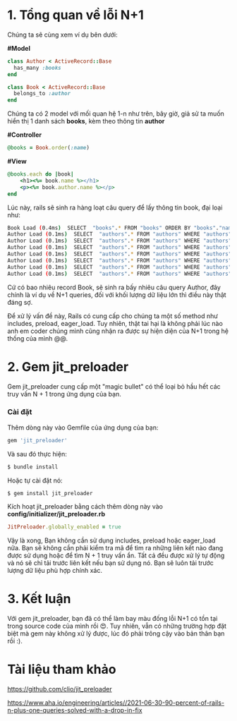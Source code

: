 # 1. Tổng quan về lỗi N+1
 Chúng ta sẽ cùng xem ví dụ bên dưới:
 
**#Model**
```ruby
class Author < ActiveRecord::Base
  has_many :books
end

class Book < ActiveRecord::Base
  belongs_to :author
end
```

Chúng ta có 2 model với mối quan hệ 1-n như trên, bây giờ, giả sử ta muốn hiển thị 1 danh sách **books**, kèm theo thông tin **author**

**#Controller**
```ruby
@books = Book.order(:name)
```

**#View**
```ruby
@books.each do |book|
    <h1><%= book.name %></h1>
    <p><%= book.author.name %></p>
end
```

Lúc này, rails sẽ sinh ra hàng loạt câu query để lấy thông tin book, đại loại như:
```bash
Book Load (0.4ms)  SELECT  "books".* FROM "books" ORDER BY "books"."name" ASC LIMIT $1
Author Load (0.1ms)  SELECT  "authors".* FROM "authors" WHERE "authors"."id" = $1 LIMIT $2  [["id", 1], ["LIMIT", 1]]
Author Load (0.1ms)  SELECT  "authors".* FROM "authors" WHERE "authors"."id" = $1 LIMIT $2  [["id", 2], ["LIMIT", 1]]
Author Load (0.1ms)  SELECT  "authors".* FROM "authors" WHERE "authors"."id" = $1 LIMIT $2  [["id", 3], ["LIMIT", 1]]
Author Load (0.1ms)  SELECT  "authors".* FROM "authors" WHERE "authors"."id" = $1 LIMIT $2  [["id", 4], ["LIMIT", 1]]
Author Load (0.1ms)  SELECT  "authors".* FROM "authors" WHERE "authors"."id" = $1 LIMIT $2  [["id", 5], ["LIMIT", 1]]
Author Load (0.1ms)  SELECT  "authors".* FROM "authors" WHERE "authors"."id" = $1 LIMIT $2  [["id", 6], ["LIMIT", 1]]
Author Load (0.1ms)  SELECT  "authors".* FROM "authors" WHERE "authors"."id" = $1 LIMIT $2  [["id", 7], ["LIMIT", 1]]
```

Cứ có bao nhiêu record Book, sẽ sinh ra bấy nhiêu câu query Author, đây chính là ví dụ về N+1 queries, đối với khối lượng dữ liệu lớn thì điều này thật đáng sợ.

Để xử lý vấn đề này, Rails có cung cấp cho chúng ta một số method như includes, preload, eager_load. Tuy nhiên, thật tai hại là không phải lúc nào anh em coder chúng mình cũng nhận ra được sự hiện diện của N+1 trong hệ thống của mình @@.
# 2. Gem jit_preloader
 Gem jit_preloader cung cấp một "magic bullet" có thể loại bỏ hầu hết các truy vấn N + 1 trong ứng dụng của bạn.
  
###  Cài đặt
Thêm dòng này vào Gemfile của ứng dụng của bạn:
```ruby
gem 'jit_preloader'
```
Và sau đó thực hiện:
```bash
$ bundle install
```
Hoặc tự cài đặt nó:
```bash
$ gem install jit_preloader
```

Kích hoạt jit_preloader bằng cách thêm dòng này vào **config/initializer/jit_preloader.rb**
```ruby
JitPreloader.globally_enabled = true
```

Vậy là xong, Bạn không cần sử dụng includes, preload hoặc eager_load nữa. Bạn sẽ không cần phải kiểm tra mã để tìm ra những liên kết nào đang được sử dụng hoặc để tìm N + 1 truy vấn ẩn. Tất cả đều được xử lý tự động và nó sẽ chỉ tải trước liên kết nếu bạn sử dụng nó. Bạn sẽ luôn tải trước lượng dữ liệu phù hợp chính xác.

# 3. Kết luận
Với gem jit_preloader, bạn đã có thể làm bay màu đống lỗi N+1 có tồn tại trong source code của mình rồi 😍. Tuy nhiên, vẫn có những trường hợp đặt biệt mà gem này không xử lý được, lúc đó phải trông cậy vào bản thân bạn rồi :).

# Tài liệu tham khảo
https://github.com/clio/jit_preloader

https://www.aha.io/engineering/articles//2021-06-30-90-percent-of-rails-n-plus-one-queries-solved-with-a-drop-in-fix